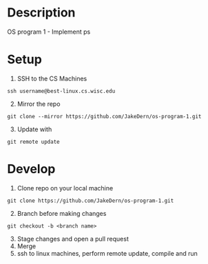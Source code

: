 # Description
OS program 1 - Implement ps

# Setup
1. SSH to the CS Machines 
```
ssh username@best-linux.cs.wisc.edu
```
2. Mirror the repo
```
git clone --mirror https://github.com/JakeDern/os-program-1.git
```
3. Update with
```
git remote update
```

# Develop
1. Clone repo on your local machine
```
git clone https://github.com/JakeDern/os-program-1.git
```
2. Branch before making changes
```
git checkout -b <branch name>
```
3. Stage changes and open a pull request
4. Merge
5. ssh to linux machines, perform remote update, compile and run